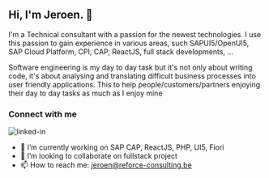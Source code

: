 ## Hi, I'm Jeroen. 👋

I'm a Technical consultant with a passion for the newest technologies. I use this passion to gain experience in various areas, such SAPUI5/OpenUI5, SAP Cloud Platform, CPI, CAP, ReactJS, full stack developments, ...

Software engineering is my day to day task but it's not only about writing code, it's about analysing and translating difficult business processes into user friendly applications. This to help people/customers/partners enjoying their day to day tasks as much as I enjoy mine

### Connect with me
[<img align="left" alt="linked-in" src="https://img.shields.io/badge/linkedin-%230077B5.svg?&style=for-the-badge&logo=linkedin&logoColor=white" />](https://www.linkedin.com/in/jeroen-roels-52087449)
<br>

- 🔭 I’m currently working on SAP CAP, ReactJS, PHP, UI5, Fiori
- 👯 I’m looking to collaborate on fullstack project
- 📫 How to reach me: jeroen@reforce-consulting.be
